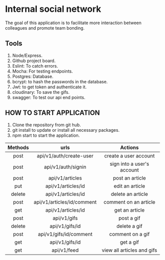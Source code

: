# Internal social network
The goal of this
application is to facilitate more interaction between colleagues and promote team bonding.

## Tools
1. Node/Express.
1. Github project board.
1. Eslint: To catch errors.
1. Mocha: For testing endpoints.
1. Postgres: Database.
1. bcrypt: to hash the passwords in the database.
1. Jwt: to get token and authenticate it.
1. cloudinary: To save the gifs.
1. swagger: To test our api end points.

## HOW TO START APPLICATION
1. Clone the repository from git hub.
1. git install to update or install all necessary packages.
1. npm start to start the application.


|           Methods             |           urls                        |               Actions            |
|           :-----:             |           :-----:                     |               :-----:            |
|           post                |          api/v1/auth/create-user      |         create a user account    |      
|           post                |          api/v1/auth/signin           |         sign into a user's account   |      
|           post                |          api/v1/articles              |         post an article   |      
|           put                 |          api/v1/articles/id              |         edit an article   |      
|           delete                 |          api/v1/articles/id              |         delete an article   |      
|           post                 |          api/v1/articles/id/comment         |         comment on an article   |      
|           get                 |          api/v1/articles/id         |         get an article   |      
|           post                 |          api/v1/gifs         |         post a gif   |      
|           delete                 |          api/v1/gifs/id         |         delete a gif   |      
|           post                 |          api/v1/gifs/id/comment         |         comment on a gif   |      
|           get                 |          api/v1/gifs/id         |         get a gif   |      
|           get                 |          api/v1/feed         |         view all articles and gifs   |      

